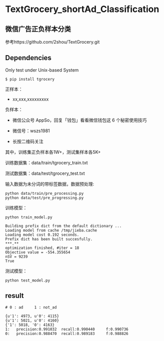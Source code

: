 # TextGrocery_shortAd_Classification
## 微信广告正负样本分类
参考https://github.com/2shou/TextGrocery.git
## Dependencies
Only test under Unix-based System

    $ pip install tgrocery

正样本：

* xx,xxx,xxxxxxxxx

负样本：

* 微信公众号 AppSo，回复「钱包」看看微信钱包这 6 个秘密使用技巧
 
* 微信号：wszs1981
 
* 长按二维码关注
 
其中，训练集正负样本各1W+，测试集样本各5K+

训练数据集：data/train/tgrocery_train.txt

测试数据集：data/test/tgrocery_test.txt


输入数据为未分词的带标签数据，数据预处理:

    python data/train/pre_processing.py
    python data/test/pre_progressing.py

训练模型：
   
    python train_model.py

    Building prefix dict from the default dictionary ...
    Loading model from cache /tmp/jieba.cache
    Loading model cost 0.192 seconds.
    Prefix dict has been built succesfully.
    ***.**
    optimization finished, #iter = 18
    Objective value = -554.355654
    nSV = 9239
    True



测试模型：
   
    python test_model.py

## result

    # 0 : ad     1 : not_ad 

    {u'1': 4973, u'0': 4115}
    {u'1': 5021, u'0': 4160}
    {'1': 5018, '0': 4163}
    1:	 precision:0.991032	 recall:0.990440	 f:0.990736
    0:	 precision:0.988470	 recall:0.989183	 f:0.988826


